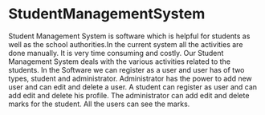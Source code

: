 # StudentManagementSystem
Student Management System is software which is helpful for students as well as the school authorities.In the current system all the activities are done manually. It is very time consuming and costly. Our Student Management System deals with the various activities related to the students. 
In the Software we can register as a user and user has of two types, student and administrator. Administrator has the power to add new user and can edit and delete a user. A student can register as user and can add edit and delete his profile. The administrator can add edit and delete marks for the student. All the users can see the marks. 

